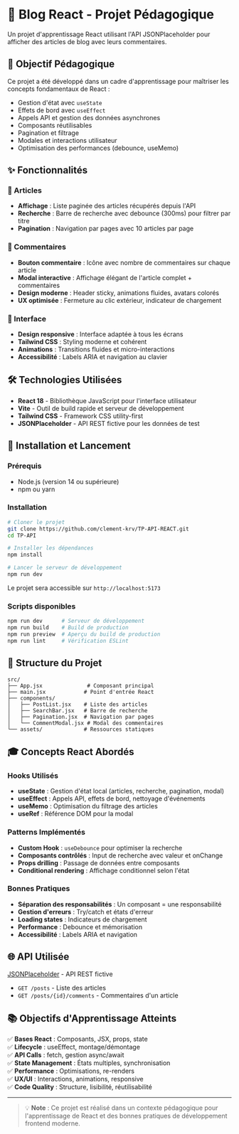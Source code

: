 # 📝 Blog React - Projet Pédagogique

Un projet d'apprentissage React utilisant l'API JSONPlaceholder pour afficher des articles de blog avec leurs commentaires.

## 🎯 Objectif Pédagogique

Ce projet a été développé dans un cadre d'apprentissage pour maîtriser les concepts fondamentaux de React :
- Gestion d'état avec `useState`
- Effets de bord avec `useEffect`
- Appels API et gestion des données asynchrones
- Composants réutilisables
- Pagination et filtrage
- Modales et interactions utilisateur
- Optimisation des performances (debounce, useMemo)

## ✨ Fonctionnalités

### 📄 Articles
- **Affichage** : Liste paginée des articles récupérés depuis l'API
- **Recherche** : Barre de recherche avec debounce (300ms) pour filtrer par titre
- **Pagination** : Navigation par pages avec 10 articles par page

### 💬 Commentaires
- **Bouton commentaire** : Icône avec nombre de commentaires sur chaque article
- **Modal interactive** : Affichage élégant de l'article complet + commentaires
- **Design moderne** : Header sticky, animations fluides, avatars colorés
- **UX optimisée** : Fermeture au clic extérieur, indicateur de chargement

### 🎨 Interface
- **Design responsive** : Interface adaptée à tous les écrans
- **Tailwind CSS** : Styling moderne et cohérent
- **Animations** : Transitions fluides et micro-interactions
- **Accessibilité** : Labels ARIA et navigation au clavier

## 🛠️ Technologies Utilisées

- **React 18** - Bibliothèque JavaScript pour l'interface utilisateur
- **Vite** - Outil de build rapide et serveur de développement
- **Tailwind CSS** - Framework CSS utility-first
- **JSONPlaceholder** - API REST fictive pour les données de test

## 🚀 Installation et Lancement

### Prérequis
- Node.js (version 14 ou supérieure)
- npm ou yarn

### Installation
```bash
# Cloner le projet
git clone https://github.com/clement-krv/TP-API-REACT.git
cd TP-API

# Installer les dépendances
npm install

# Lancer le serveur de développement
npm run dev
```

Le projet sera accessible sur `http://localhost:5173`

### Scripts disponibles
```bash
npm run dev      # Serveur de développement
npm run build    # Build de production
npm run preview  # Aperçu du build de production
npm run lint     # Vérification ESLint
```

## 📁 Structure du Projet

```
src/
├── App.jsx              # Composant principal
├── main.jsx            # Point d'entrée React
├── components/
│   ├── PostList.jsx    # Liste des articles
│   ├── SearchBar.jsx   # Barre de recherche
│   ├── Pagination.jsx  # Navigation par pages
│   └── CommentModal.jsx # Modal des commentaires
└── assets/             # Ressources statiques
```

## 🎓 Concepts React Abordés

### Hooks Utilisés
- **useState** : Gestion d'état local (articles, recherche, pagination, modal)
- **useEffect** : Appels API, effets de bord, nettoyage d'événements
- **useMemo** : Optimisation du filtrage des articles
- **useRef** : Référence DOM pour la modal

### Patterns Implémentés
- **Custom Hook** : `useDebounce` pour optimiser la recherche
- **Composants contrôlés** : Input de recherche avec valeur et onChange
- **Props drilling** : Passage de données entre composants
- **Conditional rendering** : Affichage conditionnel selon l'état

### Bonnes Pratiques
- **Séparation des responsabilités** : Un composant = une responsabilité
- **Gestion d'erreurs** : Try/catch et états d'erreur
- **Loading states** : Indicateurs de chargement
- **Performance** : Debounce et mémorisation
- **Accessibilité** : Labels ARIA et navigation

## 🌐 API Utilisée

[JSONPlaceholder](https://jsonplaceholder.typicode.com/) - API REST fictive
- `GET /posts` - Liste des articles
- `GET /posts/{id}/comments` - Commentaires d'un article

## 📚 Objectifs d'Apprentissage Atteints

✅ **Bases React** : Composants, JSX, props, state  
✅ **Lifecycle** : useEffect, montage/démontage  
✅ **API Calls** : fetch, gestion async/await  
✅ **State Management** : États multiples, synchronisation  
✅ **Performance** : Optimisations, re-renders  
✅ **UX/UI** : Interactions, animations, responsive  
✅ **Code Quality** : Structure, lisibilité, réutilisabilité  


---

> 💡 **Note** : Ce projet est réalisé dans un contexte pédagogique pour l'apprentissage de React et des bonnes pratiques de développement frontend moderne.
